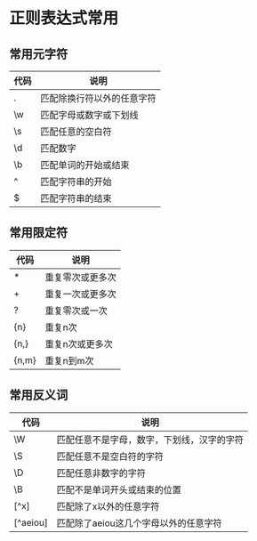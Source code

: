 # 正则表达式常用

## 常用元字符
| 代码 | 说明 |
| ---- | ---- |
|  .   | 匹配除换行符以外的任意字符 |
|  \w  | 匹配字母或数字或下划线 |
|  \s  | 匹配任意的空白符 |
|  \d  | 匹配数字 |
|  \b  | 匹配单词的开始或结束 |
|  ^   | 匹配字符串的开始 |
|  $   | 匹配字符串的结束 |

## 常用限定符
| 代码  | 说明 |
| ----- | ---- |
| *     | 重复零次或更多次 |
| +     | 重复一次或更多次 |
| ?     | 重复零次或一次 |
| {n}   | 重复n次 |
| {n,}  | 重复n次或更多次 |
| {n,m} | 重复n到m次 |

## 常用反义词
| 代码     | 说明 |
| -------- | ---- |
| \W       | 匹配任意不是字母，数字，下划线，汉字的字符 |
| \S       | 匹配任意不是空白符的字符 |
| \D       | 匹配任意非数字的字符 |
| \B       | 匹配不是单词开头或结束的位置 |
| [^x]     | 匹配除了x以外的任意字符 |
| [^aeiou] | 匹配除了aeiou这几个字母以外的任意字符 |

<!-- https://www.sojson.com/regex/generate -->